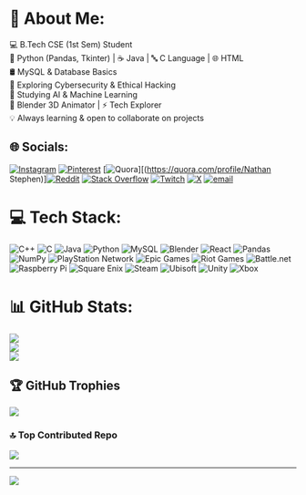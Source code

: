 # 💫 About Me:
💻 B.Tech CSE (1st Sem) Student<br>🐍 Python (Pandas, Tkinter) | ☕ Java | 🔤 C Language | 🌐 HTML<br>🛢️ MySQL & Database Basics<br>🔐 Exploring Cybersecurity & Ethical Hacking<br>🤖 Studying AI & Machine Learning<br>🎨 Blender 3D Animator | ⚡ Tech Explorer<br>💡 Always learning & open to collaborate on projects


## 🌐 Socials:
[![Instagram](https://img.shields.io/badge/Instagram-%23E4405F.svg?logo=Instagram&logoColor=white)](https://instagram.com/nathan_ret0_0) [![Pinterest](https://img.shields.io/badge/Pinterest-%23E60023.svg?logo=Pinterest&logoColor=white)](https://pinterest.com/ret_ice0) [![Quora](https://img.shields.io/badge/Quora-%23B92B27.svg?logo=Quora&logoColor=white)][(https://quora.com/profile/Nathan Stephen)][![Reddit](https://img.shields.io/badge/Reddit-%23FF4500.svg?logo=Reddit&logoColor=white)](https://reddit.com/user/nathan_ret0) [![Stack Overflow](https://img.shields.io/badge/-Stackoverflow-FE7A16?logo=stack-overflow&logoColor=white)](https://stackoverflow.com/users/user:31507087) [![Twitch](https://img.shields.io/badge/Twitch-%239146FF.svg?logo=Twitch&logoColor=white)](https://twitch.tv/nathan_ret00) [![X](https://img.shields.io/badge/X-black.svg?logo=X&logoColor=white)](https://x.com/nath_ret0_0) [![email](https://img.shields.io/badge/Email-D14836?logo=gmail&logoColor=white)](mailto:nathansteephen.dev@gmail.com) 

# 💻 Tech Stack:
![C++](https://img.shields.io/badge/c++-%2300599C.svg?style=for-the-badge&logo=c%2B%2B&logoColor=white) ![C](https://img.shields.io/badge/c-%2300599C.svg?style=for-the-badge&logo=c&logoColor=white) ![Java](https://img.shields.io/badge/java-%23ED8B00.svg?style=for-the-badge&logo=openjdk&logoColor=white) ![Python](https://img.shields.io/badge/python-3670A0?style=for-the-badge&logo=python&logoColor=ffdd54) ![MySQL](https://img.shields.io/badge/mysql-4479A1.svg?style=for-the-badge&logo=mysql&logoColor=white) ![Blender](https://img.shields.io/badge/blender-%23F5792A.svg?style=for-the-badge&logo=blender&logoColor=white) ![React](https://img.shields.io/badge/react-%2320232a.svg?style=for-the-badge&logo=react&logoColor=%2361DAFB) ![Pandas](https://img.shields.io/badge/pandas-%23150458.svg?style=for-the-badge&logo=pandas&logoColor=white) ![NumPy](https://img.shields.io/badge/numpy-%23013243.svg?style=for-the-badge&logo=numpy&logoColor=white) ![PlayStation Network](https://img.shields.io/badge/PSN-%230070D1.svg?style=for-the-badge&logo=Playstation&logoColor=white) ![Epic Games](https://img.shields.io/badge/epicgames-%23313131.svg?style=for-the-badge&logo=epicgames&logoColor=white) ![Riot Games](https://img.shields.io/badge/riotgames-D32936.svg?style=for-the-badge&logo=riotgames&logoColor=white) ![Battle.net](https://img.shields.io/badge/battle.net-%2300AEFF.svg?style=for-the-badge&logo=battle.net&logoColor=white) ![Raspberry Pi](https://img.shields.io/badge/-Raspberry_Pi-C51A4A?style=for-the-badge&logo=Raspberry-Pi) ![Square Enix](https://img.shields.io/badge/SquareEnix-%23ED1C24.svg?style=for-the-badge&logo=SquareEnix&logoColor=white) ![Steam](https://img.shields.io/badge/steam-%23000000.svg?style=for-the-badge&logo=steam&logoColor=white) ![Ubisoft](https://img.shields.io/badge/Ubisoft-%23F5F5F5.svg?style=for-the-badge&logo=Ubisoft&logoColor=black) ![Unity](https://img.shields.io/badge/unity-%23000000.svg?style=for-the-badge&logo=unity&logoColor=white) ![Xbox](https://img.shields.io/badge/xbox-%23107C10.svg?style=for-the-badge&logo=xbox&logoColor=white)
# 📊 GitHub Stats:
![](https://github-readme-stats.vercel.app/api?username=nathandev-ret0&theme=dark&hide_border=false&include_all_commits=false&count_private=false)<br/>
![](https://nirzak-streak-stats.vercel.app/?user=nathandev-ret0&theme=dark&hide_border=false)<br/>
![](https://github-readme-stats.vercel.app/api/top-langs/?username=nathandev-ret0&theme=dark&hide_border=false&include_all_commits=false&count_private=false&layout=compact)

## 🏆 GitHub Trophies
![](https://github-profile-trophy.vercel.app/?username=nathandev-ret0&theme=radical&no-frame=false&no-bg=true&margin-w=4)

### 🔝 Top Contributed Repo
![](https://github-contributor-stats.vercel.app/api?username=nathandev-ret0&limit=5&theme=dark&combine_all_yearly_contributions=true)

---
[![](https://visitcount.itsvg.in/api?id=nathandev-ret0&icon=2&color=1)](https://visitcount.itsvg.in)

<!-- Proudly created with GPRM ( https://gprm.itsvg.in ) -->
